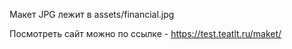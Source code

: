 Макет JPG лежит в assets/financial.jpg

Посмотреть сайт можно по ссылке - <a href="https://test.teatlt.ru/maket/">https://test.teatlt.ru/maket/</a>